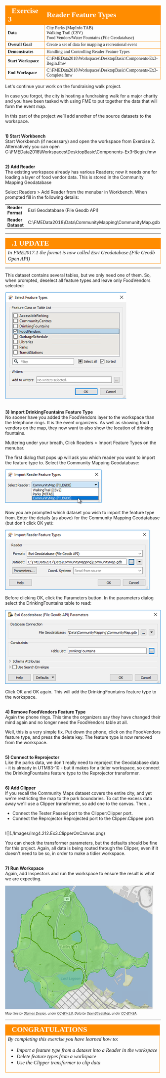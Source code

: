 <!--Exercise Section-->


<table style="border-spacing: 0px;border-collapse: collapse;font-family:serif">
<tr>
<td width=25% style="vertical-align:middle;background-color:darkorange;border: 2px solid darkorange">
<i class="fa fa-cogs fa-lg fa-pull-left fa-fw" style="color:white;padding-right: 12px;vertical-align:text-top"></i>
<span style="color:white;font-size:x-large;font-weight: bold">Exercise 3</span>
</td>
<td style="border: 2px solid darkorange;background-color:darkorange;color:white">
<span style="color:white;font-size:x-large;font-weight: bold">Reader Feature Types</span>
</td>
</tr>

<tr>
<td style="border: 1px solid darkorange; font-weight: bold">Data</td>
<td style="border: 1px solid darkorange">City Parks (MapInfo TAB)<br>Walking Trail (CSV)<br>Food Vendors/Water Fountains (File Geodatabase)</td>
</tr>

<tr>
<td style="border: 1px solid darkorange; font-weight: bold">Overall Goal</td>
<td style="border: 1px solid darkorange">Create a set of data for mapping a recreational event</td>
</tr>

<tr>
<td style="border: 1px solid darkorange; font-weight: bold">Demonstrates</td>
<td style="border: 1px solid darkorange">Handling and Controlling Reader Feature Types</td>
</tr>

<tr>
<td style="border: 1px solid darkorange; font-weight: bold">Start Workspace</td>
<td style="border: 1px solid darkorange">C:\FMEData2018\Workspaces\DesktopBasic\Components-Ex3-Begin.fmw</td>
</tr>

<tr>
<td style="border: 1px solid darkorange; font-weight: bold">End Workspace</td>
<td style="border: 1px solid darkorange">C:\FMEData2018\Workspaces\DesktopBasic\Components-Ex3-Complete.fmw</td>
</tr>

</table>


Let's continue your work on the fundraising walk project.

In case you forgot, the city is hosting a fundraising walk for a major charity and you have been tasked with using FME to put together the data that will form the event map.  

In this part of the project we’ll add another of the source datasets to the workspace.


<br>**1) Start Workbench**
<br>Start Workbench (if necessary) and open the workspace from Exercise 2. Alternatively you can open C:\FMEData2018\Workspaces\DesktopBasic\Components-Ex3-Begin.fmw



<br>**2) Add Reader**
<br>The existing workspace already has various Readers; now it needs one for loading a layer of food vendor data. This is stored in the Community Mapping Geodatabase

Select Readers > Add Reader from the menubar in Workbench. When prompted fill in the following details:

<table style="border: 0px">

<tr>
<td style="font-weight: bold">Reader Format</td>
<td style="">Esri Geodatabase (File Geodb API)</td>
</tr>

<tr>
<td style="font-weight: bold">Reader Dataset</td>
<td style="">C:\FMEData2018\Data\CommunityMapping\CommunityMap.gdb</td>
</tr>

</table>

---

<!--Updated Section--> 

<table style="border-spacing: 0px">
<tr>
<td style="vertical-align:middle;background-color:darkorange;border: 2px solid darkorange">
<i class="fa fa-bolt fa-lg fa-pull-left fa-fw" style="color:white;padding-right: 12px;vertical-align:text-top"></i>
<span style="color:white;font-size:x-large;font-weight: bold;font-family:serif">.1 UPDATE</span>
</td>
</tr>

<tr>
<td style="border: 1px solid darkorange">
<span style="font-family:serif; font-style:italic; font-size:larger">
In FME2017.1 the format is now called Esri Geodatabase (File Geodb Open API)
</span>
</td>
</tr>
</table>

---

This dataset contains several tables, but we only need one of them. So, when prompted, deselect all feature types and leave only FoodVendors selected:

![](./Images/Img4.208.Ex3.CommunityMappingFeatureTypes.png)


<br>**3) Import DrinkingFountains Feature Type**
<br>No sooner have you added the FoodVendors layer to the workspace than the telephone rings. It is the event organizers. As well as showing food vendors on the map, they now want to also show the location of drinking fountains.

Muttering under your breath, Click Readers > Import Feature Types on the menubar.

The first dialog that pops up will ask you which reader you want to import the feature type to. Select the Community Mapping Geodatabase:

![](./Images/Img4.209.Ex3.ImportFTSelectReaderDialog.png)

Now you are prompted which dataset you wish to import the feature type from. Enter the details (as above) for the Community Mapping Geodatabase (but don't click OK yet):

![](./Images/Img4.210.Ex3.ImportFTSelectDatasetDialog.png)

Before clicking OK, click the Parameters button. In the parameters dialog select the DrinkingFountains table to read:

![](./Images/Img4.211.Ex3.ImportFTSelectFTDialog.png)

Click OK and OK again. This will add the DrinkingFountains feature type to the workspace.


<br>**4) Remove FoodVendors Feature Type**
<br>Again the phone rings. This time the organizers say they have changed their mind again and no longer need the FoodVendors table at all.

Well, this is a very simple fix. Put down the phone, click on the FoodVendors feature type, and press the delete key. The feature type is now removed from the workspace.


<br>**5) Connect to Reprojector**
<br>Like the parks data, we don't really need to reproject the Geodatabase data - it is already in UTM83-10 - but it makes for a tidier workspace, so connect the DrinkingFountains feature type to the Reprojector transformer.
 

<br>**6) Add Clipper**
<br>If you recall the Community Maps dataset covers the entire city, and yet we're restricting the map to the park boundaries. To cut the excess data away we'll use a Clipper transformer, so add one to the canvas. Then...

- Connect the Tester:Passed port to the Clipper:Clipper port. 
- Connect the Reprojector:Reprojected port to the Clipper:Clippee port:

<br>
![](./Images/Img4.212.Ex3.ClipperOnCanvas.png)

You can check the transformer parameters, but the defaults should be fine for this project. Again, all data is being routed through the Clipper, even if it doesn't need to be so, in order to make a tidier workspace.


<br>**7) Run Workspace**
<br>Again, add Inspectors and run the workspace to ensure the result is what we are expecting.

![](./Images/Img4.213.Ex3.OutputSoFar.png)
<br><span style="font-style:italic;font-size:x-small">Map tiles by <a href="http://stamen.com">Stamen Design</a>, under <a href="http://creativecommons.org/licenses/by/3.0">CC-BY-3.0</a>. Data by <a href="http://openstreetmap.org">OpenStreetMap</a>, under <a href="http://creativecommons.org/licenses/by-sa/3.0">CC-BY-SA</a>.

---

<!--Exercise Congratulations Section--> 

<table style="border-spacing: 0px">
<tr>
<td style="vertical-align:middle;background-color:darkorange;border: 2px solid darkorange">
<i class="fa fa-thumbs-o-up fa-lg fa-pull-left fa-fw" style="color:white;padding-right: 12px;vertical-align:text-top"></i>
<span style="color:white;font-size:x-large;font-weight: bold;font-family:serif">CONGRATULATIONS</span>
</td>
</tr>

<tr>
<td style="border: 1px solid darkorange">
<span style="font-family:serif; font-style:italic; font-size:larger">
By completing this exercise you have learned how to:
<br>
<ul><li>Import a feature type from a dataset into a Reader in the workspace</li>
<li>Delete feature types from a workspace</li>
<li>Use the Clipper transformer to clip data</li></ul>
</span>
</td>
</tr>
</table>
 
